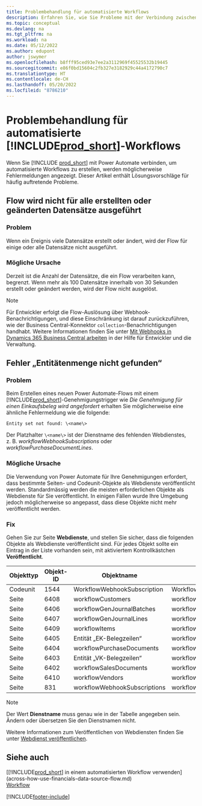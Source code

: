 ```yaml
---
title: Problembehandlung für automatisierte Workflows
description: Erfahren Sie, wie Sie Probleme mit der Verbindung zwischen Business Central und Power Automate beheben, wenn Sie einen automatisierten Workflow erstellen.
ms.topic: conceptual
ms.devlang: na
ms.tgt_pltfrm: na
ms.workload: na
ms.date: 05/12/2022
ms.author: edupont
author: jswymer
ms.openlocfilehash: b8fff95ced93e7ee2a3112969f45525532b19445
ms.sourcegitcommit: e86f0bd15604c2fb327e3182929c44a4172790c7
ms.translationtype: HT
ms.contentlocale: de-CH
ms.lasthandoff: 05/20/2022
ms.locfileid: "8786210"
---
```

# <a name="troubleshoot-your-prod_short-automated-workflows"></a>Problembehandlung für automatisierte [!INCLUDE[prod_short](includes/prod_short.md)]-Workflows

Wenn Sie [!INCLUDE [prod_short](includes/prod_short.md)] mit Power Automate verbinden, um automatisierte Workflows zu erstellen, werden möglicherweise Fehlermeldungen angezeigt. Dieser Artikel enthält Lösungsvorschläge für häufig auftretende Probleme.

## <a name="flow-doesnt-run-on-all-records-created-or-changed"></a>Flow wird nicht für alle erstellten oder geänderten Datensätze ausgeführt

### <a name="problem"></a>Problem

Wenn ein Ereignis viele Datensätze erstellt oder ändert, wird der Flow für einige oder alle Datensätze nicht ausgeführt.

### <a name="possible-cause"></a>Mögliche Ursache

Derzeit ist die Anzahl der Datensätze, die ein Flow verarbeiten kann, begrenzt. Wenn mehr als 100 Datensätze innerhalb von 30 Sekunden erstellt oder geändert werden, wird der Flow nicht ausgelöst.

> [!NOTE]
> Für Entwickler erfolgt die Flow-Auslösung über Webhook-Benachrichtigungen, und diese Einschränkung ist darauf zurückzuführen, wie der Business Central-Konnektor `collection`-Benachrichtigungen handhabt. Weitere Informationen finden Sie unter [Mit Webhooks in Dynamics 365 Business Central arbeiten](/dynamics365/business-central/dev-itpro/api-reference/v2.0/dynamics-subscriptions#notes-for-power-automate-flows) in der Hilfe für Entwickler und die Verwaltung.

## <a name="entity-set-not-found-error"></a>Fehler „Entitätenmenge nicht gefunden“

### <a name="problem"></a>Problem

Beim Erstellen eines neuen Power Automate-Flows mit einem [!INCLUDE[prod_short](includes/prod_short.md)]-Genehmigungstrigger wie *Die Genehmigung für einen Einkaufsbeleg wird angefordert* erhalten Sie möglicherweise eine ähnliche Fehlermeldung wie die folgende:

`Entity set not found: \<name\>`

Der Platzhalter `\<name\>` ist der Dienstname des fehlenden Webdienstes, z. B. *workflowWebhookSubscriptions* oder *workflowPurchaseDocumentLines*.

### <a name="possible-cause"></a>Mögliche Ursache

Die Verwendung von Power Automate für Ihre Genehmigungen erfordert, dass bestimmte Seiten- und Codeunit-Objekte als Webdienste veröffentlicht werden. Standardmässig werden die meisten erforderlichen Objekte als Webdienste für Sie veröffentlicht. In einigen Fällen wurde Ihre Umgebung jedoch möglicherweise so angepasst, dass diese Objekte nicht mehr veröffentlicht werden.

### <a name="fix"></a>Fix

Gehen Sie zur Seite **Webdienste**, und stellen Sie sicher, dass die folgenden Objekte als Webdienste veröffentlicht sind. Für jedes Objekt sollte ein Eintrag in der Liste vorhanden sein, mit aktiviertem Kontrollkästchen **Veröffentlicht**.  

|Objekttyp|Objekt-ID|Objektname|Dienstname|
|-----------|---------|-----------|------------|
|Codeunit|  1544    |WorkflowWebhookSubscription|WorkflowActionResponse|
|Seite|  6408|   workflowCustomers|  workflowCustomers|
|Seite   |6406   |workflowGenJournalBatches| workflowGenJournalBatches|
|Seite   |6407   |workflowGenJournalLines|workflowGenJournalLines|
|Seite   |6409   |workflowItems| workflowItems|
|Seite   |6405   |Entität „EK-Belegzeilen“|workflowPurchaseDocumentLines|
|Seite|  6404    |workflowPurchaseDocuments| workflowPurchaseDocuments|
|Seite|  6403    |Entität „VK-Belegzeilen“ |workflowSalesDocumentLines|
|Seite|  6402|   workflowSalesDocuments| workflowSalesDocuments|
|Seite|  6410    |workflowVendors|   workflowVendors|
|Seite|  831 |workflowWebhookSubscriptions|  workflowWebhookSubscriptions|

> [!NOTE]
> Der Wert **Dienstname** muss genau wie in der Tabelle angegeben sein. Ändern oder übersetzen Sie den Dienstnamen nicht.

Weitere Informationen zum Veröffentlichen von Webdiensten finden Sie unter [Webdienst veröffentlichen](across-how-publish-web-service.md).

## <a name="see-also"></a>Siehe auch

[[!INCLUDE[prod_short](includes/prod_short.md)] in einem automatisierten Workflow verwenden](across-how-use-financials-data-source-flow.md)  
[Workflow](across-workflow.md)  


[!INCLUDE[footer-include](includes/footer-banner.md)]